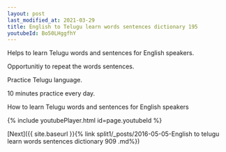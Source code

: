 ```yaml
---
layout: post
last_modified_at: 2021-03-29
title: English to Telugu learn words sentences dictionary 195 
youtubeId: Bo50LHggfhY
---
```

 
 
Helps to learn Telugu words and sentences for English speakers.

Opportunitiy to repeat the words sentences. 

Practice Telugu language. 
 
10 minutes practice every day. 
 
How to learn Telugu words and sentences for English speakers 
 
{% include youtubePlayer.html id=page.youtubeId %}
 
 
[Next]({{ site.baseurl }}{% link  split1/_posts/2016-05-05-English to telugu learn words sentences dictionary 909 .md%})
 
